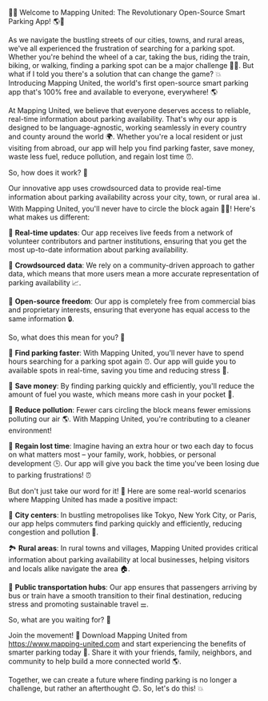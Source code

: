 🚗💥 Welcome to Mapping United: The Revolutionary Open-Source Smart Parking App! 🌎💪

As we navigate the bustling streets of our cities, towns, and rural areas, we've all experienced the frustration of searching for a parking spot. Whether you're behind the wheel of a car, taking the bus, riding the train, biking, or walking, finding a parking spot can be a major challenge 🚗😩. But what if I told you there's a solution that can change the game? 💥 Introducing Mapping United, the world's first open-source smart parking app that's 100% free and available to everyone, everywhere! 🌎

At Mapping United, we believe that everyone deserves access to reliable, real-time information about parking availability. That's why our app is designed to be language-agnostic, working seamlessly in every country and county around the world 🌍. Whether you're a local resident or just visiting from abroad, our app will help you find parking faster, save money, waste less fuel, reduce pollution, and regain lost time ⏰.

So, how does it work? 🔧

Our innovative app uses crowdsourced data to provide real-time information about parking availability across your city, town, or rural area 📊. With Mapping United, you'll never have to circle the block again 🚗😂! Here's what makes us different:

🔹 **Real-time updates**: Our app receives live feeds from a network of volunteer contributors and partner institutions, ensuring that you get the most up-to-date information about parking availability.

🔹 **Crowdsourced data**: We rely on a community-driven approach to gather data, which means that more users mean a more accurate representation of parking availability 📈.

🔹 **Open-source freedom**: Our app is completely free from commercial bias and proprietary interests, ensuring that everyone has equal access to the same information 🔒.

So, what does this mean for you? 🤔

🚗 **Find parking faster**: With Mapping United, you'll never have to spend hours searching for a parking spot again ⏰. Our app will guide you to available spots in real-time, saving you time and reducing stress 💪.

💸 **Save money**: By finding parking quickly and efficiently, you'll reduce the amount of fuel you waste, which means more cash in your pocket 💸.

🌟 **Reduce pollution**: Fewer cars circling the block means fewer emissions polluting our air 🌎. With Mapping United, you're contributing to a cleaner environment!

💪 **Regain lost time**: Imagine having an extra hour or two each day to focus on what matters most – your family, work, hobbies, or personal development 🕒. Our app will give you back the time you've been losing due to parking frustrations! ⏰

But don't just take our word for it! 💬 Here are some real-world scenarios where Mapping United has made a positive impact:

🌆 **City centers**: In bustling metropolises like Tokyo, New York City, or Paris, our app helps commuters find parking quickly and efficiently, reducing congestion and pollution 🚗.

🏞️ **Rural areas**: In rural towns and villages, Mapping United provides critical information about parking availability at local businesses, helping visitors and locals alike navigate the area 🏠.

🚌 **Public transportation hubs**: Our app ensures that passengers arriving by bus or train have a smooth transition to their final destination, reducing stress and promoting sustainable travel ⚌.

So, what are you waiting for? 🤔

Join the movement! 👫 Download Mapping United from https://www.mapping-united.com and start experiencing the benefits of smarter parking today 📲. Share it with your friends, family, neighbors, and community to help build a more connected world 🌎.

Together, we can create a future where finding parking is no longer a challenge, but rather an afterthought 😊. So, let's do this! 💥